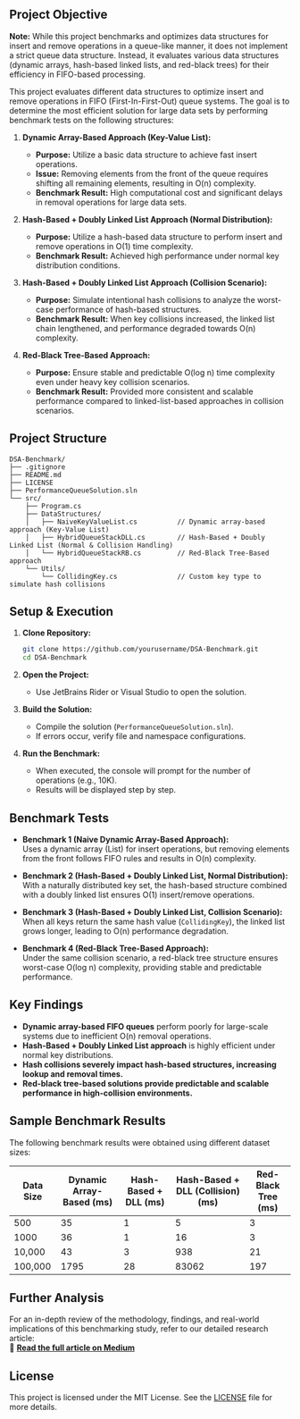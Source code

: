 ## Project Objective

**Note:** While this project benchmarks and optimizes data structures for insert and remove operations in a queue-like manner, it does not implement a strict queue data structure. Instead, it evaluates various data structures (dynamic arrays, hash-based linked lists, and red-black trees) for their efficiency in FIFO-based processing.

This project evaluates different data structures to optimize insert and remove operations in FIFO (First-In-First-Out) queue systems. The goal is to determine the most efficient solution for large data sets by performing benchmark tests on the following structures:

1. **Dynamic Array-Based Approach (Key-Value List):**
    - **Purpose:** Utilize a basic data structure to achieve fast insert operations.
    - **Issue:** Removing elements from the front of the queue requires shifting all remaining elements, resulting in O(n) complexity.
    - **Benchmark Result:** High computational cost and significant delays in removal operations for large data sets.

2. **Hash-Based + Doubly Linked List Approach (Normal Distribution):**
    - **Purpose:** Utilize a hash-based data structure to perform insert and remove operations in O(1) time complexity.
    - **Benchmark Result:** Achieved high performance under normal key distribution conditions.

3. **Hash-Based + Doubly Linked List Approach (Collision Scenario):**
    - **Purpose:** Simulate intentional hash collisions to analyze the worst-case performance of hash-based structures.
    - **Benchmark Result:** When key collisions increased, the linked list chain lengthened, and performance degraded towards O(n) complexity.

4. **Red-Black Tree-Based Approach:**
    - **Purpose:** Ensure stable and predictable O(log n) time complexity even under heavy key collision scenarios.
    - **Benchmark Result:** Provided more consistent and scalable performance compared to linked-list-based approaches in collision scenarios.

## Project Structure

```
DSA-Benchmark/
├── .gitignore
├── README.md
├── LICENSE
├── PerformanceQueueSolution.sln
└── src/
    ├── Program.cs
    ├── DataStructures/
    │   ├── NaiveKeyValueList.cs          // Dynamic array-based approach (Key-Value List)
    │   ├── HybridQueueStackDLL.cs        // Hash-Based + Doubly Linked List (Normal & Collision Handling)
    │   └── HybridQueueStackRB.cs         // Red-Black Tree-Based approach
    └── Utils/
        └── CollidingKey.cs               // Custom key type to simulate hash collisions
```

## Setup & Execution

1. **Clone Repository:**

   ```bash
   git clone https://github.com/yourusername/DSA-Benchmark.git
   cd DSA-Benchmark
   ```

2. **Open the Project:**
    - Use JetBrains Rider or Visual Studio to open the solution.

3. **Build the Solution:**
    - Compile the solution (`PerformanceQueueSolution.sln`).
    - If errors occur, verify file and namespace configurations.

4. **Run the Benchmark:**
    - When executed, the console will prompt for the number of operations (e.g., 10K).
    - Results will be displayed step by step.

## Benchmark Tests

- **Benchmark 1 (Naive Dynamic Array-Based Approach):**  
  Uses a dynamic array (List<T>) for insert operations, but removing elements from the front follows FIFO rules and results in O(n) complexity.

- **Benchmark 2 (Hash-Based + Doubly Linked List, Normal Distribution):**  
  With a naturally distributed key set, the hash-based structure combined with a doubly linked list ensures O(1) insert/remove operations.

- **Benchmark 3 (Hash-Based + Doubly Linked List, Collision Scenario):**  
  When all keys return the same hash value (`CollidingKey`), the linked list grows longer, leading to O(n) performance degradation.

- **Benchmark 4 (Red-Black Tree-Based Approach):**  
  Under the same collision scenario, a red-black tree structure ensures worst-case O(log n) complexity, providing stable and predictable performance.

## Key Findings

- **Dynamic array-based FIFO queues** perform poorly for large-scale systems due to inefficient O(n) removal operations.
- **Hash-Based + Doubly Linked List approach** is highly efficient under normal key distributions.
- **Hash collisions severely impact hash-based structures, increasing lookup and removal times.**
- **Red-black tree-based solutions provide predictable and scalable performance in high-collision environments.**

## Sample Benchmark Results

The following benchmark results were obtained using different dataset sizes:

| Data Size | Dynamic Array-Based (ms) | Hash-Based + DLL (ms) | Hash-Based + DLL (Collision) (ms) | Red-Black Tree (ms) |
|-----------|-------------------------|----------------------|----------------------------------|-------------------|
| 500       | 35                      | 1                    | 5                                | 3                 |
| 1000      | 36                      | 1                    | 16                               | 3                 |
| 10,000    | 43                      | 3                    | 938                              | 21                |
| 100,000   | 1795                     | 28                   | 83062                            | 197               |

## Further Analysis

For an in-depth review of the methodology, findings, and real-world implications of this benchmarking study, refer to our detailed research article:  
🔗 **[Read the full article on Medium](https://medium.com/@goktug8810)**

## License

This project is licensed under the MIT License. See the [LICENSE](LICENSE) file for more details.

